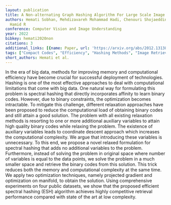 ```yaml
---
layout: publication
title: A Non-alternating Graph Hashing Algorithm For Large Scale Image Search
authors: Hemati Sobhan, Mehdizavareh Mohammad Hadi, Chenouri Shojaeddin, Tizhoosh
  Hamid R
conference: Computer Vision and Image Understanding
year: 2022
bibkey: hemati2020non
citations: 3
additional_links: [{name: Paper, url: 'https://arxiv.org/abs/2012.13138'}]
tags: ["Compact Codes", "Efficiency", "Hashing Methods", "Image Retrieval", "Large-Scale Search"]
short_authors: Hemati et al.
---
```

In the era of big data, methods for improving memory and computational
efficiency have become crucial for successful deployment of technologies.
Hashing is one of the most effective approaches to deal with computational
limitations that come with big data. One natural way for formulating this
problem is spectral hashing that directly incorporates affinity to learn binary
codes. However, due to binary constraints, the optimization becomes
intractable. To mitigate this challenge, different relaxation approaches have
been proposed to reduce the computational load of obtaining binary codes and
still attain a good solution. The problem with all existing relaxation methods
is resorting to one or more additional auxiliary variables to attain high
quality binary codes while relaxing the problem. The existence of auxiliary
variables leads to coordinate descent approach which increases the
computational complexity. We argue that introducing these variables is
unnecessary. To this end, we propose a novel relaxed formulation for spectral
hashing that adds no additional variables to the problem. Furthermore, instead
of solving the problem in original space where number of variables is equal to
the data points, we solve the problem in a much smaller space and retrieve the
binary codes from this solution. This trick reduces both the memory and
computational complexity at the same time. We apply two optimization
techniques, namely projected gradient and optimization on manifold, to obtain
the solution. Using comprehensive experiments on four public datasets, we show
that the proposed efficient spectral hashing (ESH) algorithm achieves highly
competitive retrieval performance compared with state of the art at low
complexity.